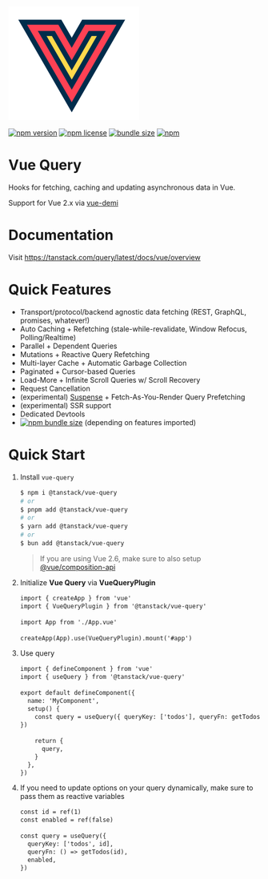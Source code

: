 [![Vue Query logo](https://raw.githubusercontent.com/TanStack/query/main/packages/vue-query/media/vue-query.png)](https://github.com/TanStack/query/tree/main/packages/vue-query)

[![npm version](https://img.shields.io/npm/v/@tanstack/vue-query)](https://www.npmjs.com/package/@tanstack/vue-query)
[![npm license](https://img.shields.io/npm/l/@tanstack/vue-query)](https://github.com/TanStack/query/blob/main/LICENSE)
[![bundle size](https://img.shields.io/bundlephobia/minzip/@tanstack/vue-query)](https://bundlephobia.com/package/@tanstack/vue-query)
[![npm](https://img.shields.io/npm/dm/@tanstack/vue-query)](https://www.npmjs.com/package/@tanstack/vue-query)

# Vue Query

Hooks for fetching, caching and updating asynchronous data in Vue.

Support for Vue 2.x via [vue-demi](https://github.com/vueuse/vue-demi)

# Documentation

Visit https://tanstack.com/query/latest/docs/vue/overview

# Quick Features

- Transport/protocol/backend agnostic data fetching (REST, GraphQL, promises, whatever!)
- Auto Caching + Refetching (stale-while-revalidate, Window Refocus, Polling/Realtime)
- Parallel + Dependent Queries
- Mutations + Reactive Query Refetching
- Multi-layer Cache + Automatic Garbage Collection
- Paginated + Cursor-based Queries
- Load-More + Infinite Scroll Queries w/ Scroll Recovery
- Request Cancellation
- (experimental) [Suspense](https://v3.vuejs.org/guide/migration/suspense.html#introduction) + Fetch-As-You-Render Query Prefetching
- (experimental) SSR support
- Dedicated Devtools
- [![npm bundle size](https://img.shields.io/bundlephobia/minzip/@tanstack/vue-query)](https://bundlephobia.com/package/@tanstack/vue-query) (depending on features imported)

# Quick Start

1. Install `vue-query`

   ```bash
   $ npm i @tanstack/vue-query
   # or
   $ pnpm add @tanstack/vue-query
   # or
   $ yarn add @tanstack/vue-query
   # or
   $ bun add @tanstack/vue-query
   ```

   > If you are using Vue 2.6, make sure to also setup [@vue/composition-api](https://github.com/vuejs/composition-api)

2. Initialize **Vue Query** via **VueQueryPlugin**

   ```tsx
   import { createApp } from 'vue'
   import { VueQueryPlugin } from '@tanstack/vue-query'

   import App from './App.vue'

   createApp(App).use(VueQueryPlugin).mount('#app')
   ```

3. Use query

   ```tsx
   import { defineComponent } from 'vue'
   import { useQuery } from '@tanstack/vue-query'

   export default defineComponent({
     name: 'MyComponent',
     setup() {
       const query = useQuery({ queryKey: ['todos'], queryFn: getTodos })

       return {
         query,
       }
     },
   })
   ```

4. If you need to update options on your query dynamically, make sure to pass them as reactive variables

   ```tsx
   const id = ref(1)
   const enabled = ref(false)

   const query = useQuery({
     queryKey: ['todos', id],
     queryFn: () => getTodos(id),
     enabled,
   })
   ```
